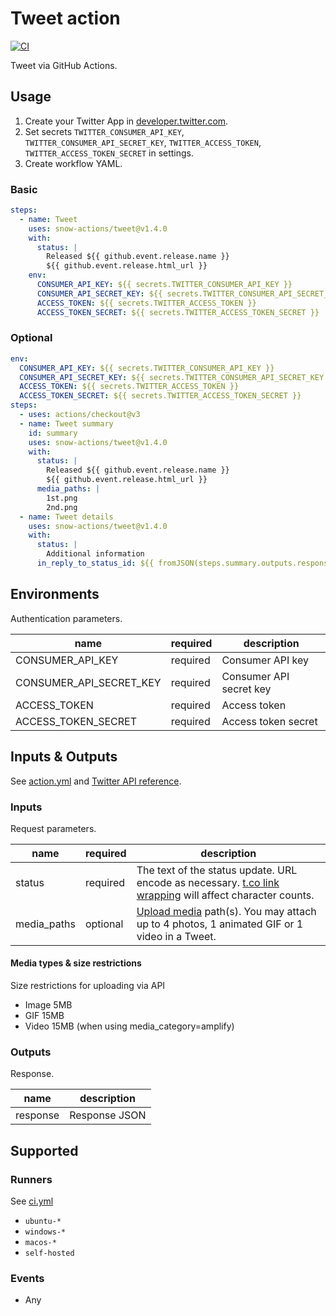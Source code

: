 # Tweet action

[![CI](https://github.com/snow-actions/tweet/actions/workflows/ci.yml/badge.svg)](https://github.com/snow-actions/tweet/actions/workflows/ci.yml)

Tweet via GitHub Actions.

## Usage

1. Create your Twitter App in [developer.twitter.com](https://developer.twitter.com/en/apps).
1. Set secrets `TWITTER_CONSUMER_API_KEY`, `TWITTER_CONSUMER_API_SECRET_KEY`, `TWITTER_ACCESS_TOKEN`, `TWITTER_ACCESS_TOKEN_SECRET` in settings.
1. Create workflow YAML.

### Basic

```yml
steps:
  - name: Tweet
    uses: snow-actions/tweet@v1.4.0
    with:
      status: |
        Released ${{ github.event.release.name }}
        ${{ github.event.release.html_url }}
    env:
      CONSUMER_API_KEY: ${{ secrets.TWITTER_CONSUMER_API_KEY }}
      CONSUMER_API_SECRET_KEY: ${{ secrets.TWITTER_CONSUMER_API_SECRET_KEY }}
      ACCESS_TOKEN: ${{ secrets.TWITTER_ACCESS_TOKEN }}
      ACCESS_TOKEN_SECRET: ${{ secrets.TWITTER_ACCESS_TOKEN_SECRET }}
```

### Optional

```yml
env:
  CONSUMER_API_KEY: ${{ secrets.TWITTER_CONSUMER_API_KEY }}
  CONSUMER_API_SECRET_KEY: ${{ secrets.TWITTER_CONSUMER_API_SECRET_KEY }}
  ACCESS_TOKEN: ${{ secrets.TWITTER_ACCESS_TOKEN }}
  ACCESS_TOKEN_SECRET: ${{ secrets.TWITTER_ACCESS_TOKEN_SECRET }}
steps:
  - uses: actions/checkout@v3
  - name: Tweet summary
    id: summary
    uses: snow-actions/tweet@v1.4.0
    with:
      status: |
        Released ${{ github.event.release.name }}
        ${{ github.event.release.html_url }}
      media_paths: |
        1st.png
        2nd.png
  - name: Tweet details
    uses: snow-actions/tweet@v1.4.0
    with:
      status: |
        Additional information
      in_reply_to_status_id: ${{ fromJSON(steps.summary.outputs.response).id_str }}
```

## Environments

Authentication parameters.

|name|required|description|
|---|---|---|
|CONSUMER_API_KEY|required|Consumer API key|
|CONSUMER_API_SECRET_KEY|required|Consumer API secret key|
|ACCESS_TOKEN|required|Access token|
|ACCESS_TOKEN_SECRET|required|Access token secret|

## Inputs & Outputs

See [action.yml](action.yml) and [Twitter API reference](https://developer.twitter.com/en/docs/twitter-api/v1/tweets/post-and-engage/api-reference/post-statuses-update).

### Inputs

Request parameters.

|name|required|description|
|---|---|---|
|status|required|The text of the status update. URL encode as necessary. [t.co link wrapping](https://developer.twitter.com/en/docs/basics/tco) will affect character counts.|
|media_paths|optional|[Upload media](https://developer.twitter.com/en/docs/twitter-api/v1/media/upload-media/overview) path(s). You may attach up to 4 photos, 1 animated GIF or 1 video in a Tweet.|

#### Media types & size restrictions

Size restrictions for uploading via API
- Image 5MB
- GIF 15MB
- Video 15MB (when using media_category=amplify)

### Outputs

Response.

|name|description|
|---|---|
|response|Response JSON|

## Supported

### Runners

See [ci.yml](.github/workflows/ci.yml)

- `ubuntu-*`
- `windows-*`
- `macos-*`
- `self-hosted`

### Events

- Any
